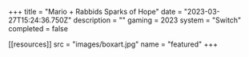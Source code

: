 +++
title = "Mario + Rabbids Sparks of Hope"
date = "2023-03-27T15:24:36.750Z"
description = ""
gaming = 2023
system = "Switch"
completed = false

[[resources]]
src = "images/boxart.jpg"
name = "featured"
+++

<!-- Start writing here...

**Final trophy count: __ of __**

![Trophy List](images/trophies.jpg) -->
